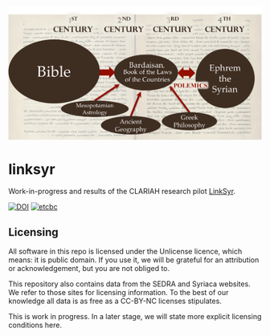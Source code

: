 ![logo](images/linksyr.png)

# linksyr
Work-in-progress and results of the CLARIAH research pilot
[LinkSyr](https://www.clariah.nl/projecten/research-pilots/linksyr/linksyr).

[![DOI](https://zenodo.org/badge/120422030.svg)](https://zenodo.org/badge/latestdoi/120422030)
[![etcbc](programs/images/etcbc.png)](http://www.etcbc.nl)

## Licensing

All software in this repo is licensed under the Unlicense licence, which means: it is public domain.
If you use it, we will be grateful for an attribution or acknowledgement, but you are not obliged to.

This repository also contains data from the SEDRA and Syriaca websites.
We refer to those sites for licensing information.
To the best of our knowledge all data is as free as a CC-BY-NC licenses stipulates.

This is work in progress.
In a later stage, we will state more explicit licensing conditions here.
